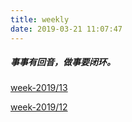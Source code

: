 ```yaml
---
title: weekly
date: 2019-03-21 11:07:47
---
```

##### 事事有回音，做事要闭环。
[week-2019/13]()

[week-2019/12]()